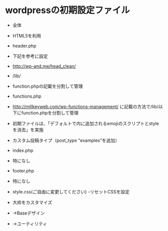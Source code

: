 # wordpressの初期設定ファイル

- 全体
 - HTML5を利用

- header.php
 - 下記を参考に設定
 - http://wp-and.me/head_clean/

- /lib/
 - function.phpの記載を分割して管理

- functions.php
 - http://millkeyweb.com/wp-functions-management/ に記載の方法で/lib/以下にfunction.phpを分割して管理
  - 初期ファイルは、「デフォルトで<head>内に追加されるemojiのスクリプトとstyleを消去」を実施
  - カスタム投稿タイプ（post_type "examples"を追加）

- index.php
 - 特になし

- footer.php
 - 特になし

- style.css(ご自由に変更してください)
 -リセットCSSを設定
 - 大枠をカスタマイズ
  - →Baseデザイン
  - →ユーティリティ

